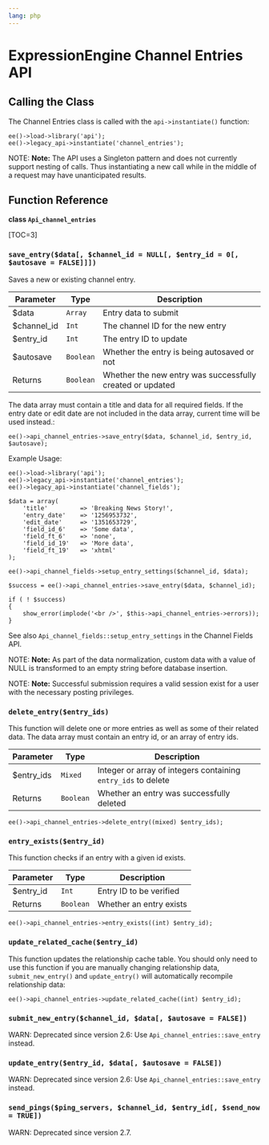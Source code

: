 ```yaml
---
lang: php
---
```


<!--
    This source file is part of the open source project
    ExpressionEngine User Guide (https://github.com/ExpressionEngine/ExpressionEngine-User-Guide)

    @link      https://expressionengine.com/
    @copyright Copyright (c) 2003-2019, EllisLab Corp. (https://ellislab.com)
    @license   https://expressionengine.com/license Licensed under Apache License, Version 2.0
-->

# ExpressionEngine Channel Entries API

## Calling the Class

The Channel Entries class is called with the `api->instantiate()` function:

    ee()->load->library('api');
    ee()->legacy_api->instantiate('channel_entries');

NOTE: **Note:** The API uses a Singleton pattern and does not currently support nesting of calls. Thus instantiating a new call while in the middle of a request may have unanticipated results.

## Function Reference

**class `Api_channel_entries`**

[TOC=3]

### `save_entry($data[, $channel_id = NULL[, $entry_id = 0[, $autosave = FALSE]]])`

Saves a new or existing channel entry.

| Parameter    | Type      | Description                                               |
| ------------ | --------- | --------------------------------------------------------- |
| \$data       | `Array`   | Entry data to submit                                      |
| \$channel_id | `Int`     | The channel ID for the new entry                          |
| \$entry_id   | `Int`     | The entry ID to update                                    |
| \$autosave   | `Boolean` | Whether the entry is being autosaved or not               |
| Returns      | `Boolean` | Whether the new entry was successfully created or updated |

The data array must contain a title and data for all required fields. If the entry date or edit date are not included in the data array, current time will be used instead.:

    ee()->api_channel_entries->save_entry($data, $channel_id, $entry_id, $autosave);

Example Usage:

    ee()->load->library('api');
    ee()->legacy_api->instantiate('channel_entries');
    ee()->legacy_api->instantiate('channel_fields');

    $data = array(
        'title'         => 'Breaking News Story!',
        'entry_date'    => '1256953732',
        'edit_date'     => '1351653729',
        'field_id_6'    => 'Some data',
        'field_ft_6'    => 'none',
        'field_id_19'   => 'More data',
        'field_ft_19'   => 'xhtml'
    );

    ee()->api_channel_fields->setup_entry_settings($channel_id, $data);

    $success = ee()->api_channel_entries->save_entry($data, $channel_id);

    if ( ! $success)
    {
        show_error(implode('<br />', $this->api_channel_entries->errors));
    }

See also `Api_channel_fields::setup_entry_settings` in the Channel Fields API.

NOTE: **Note:** As part of the data normalization, custom data with a value of NULL is transformed to an empty string before database insertion.

NOTE: **Note:** Successful submission requires a valid session exist for a user with the necessary posting privileges.

### `delete_entry($entry_ids)`

This function will delete one or more entries as well as some of their related data. The data array must contain an entry id, or an array of entry ids.

| Parameter   | Type      | Description                                                   |
| ----------- | --------- | ------------------------------------------------------------- |
| \$entry_ids | `Mixed`   | Integer or array of integers containing `entry_ids` to delete |
| Returns     | `Boolean` | Whether an entry was successfully deleted                     |

    ee()->api_channel_entries->delete_entry((mixed) $entry_ids);

### `entry_exists($entry_id)`

This function checks if an entry with a given id exists.

| Parameter  | Type      | Description             |
| ---------- | --------- | ----------------------- |
| \$entry_id | `Int`     | Entry ID to be verified |
| Returns    | `Boolean` | Whether an entry exists |

    ee()->api_channel_entries->entry_exists((int) $entry_id);

### `update_related_cache($entry_id)`

This function updates the relationship cache table. You should only need to use this function if you are manually changing relationship data, `submit_new_entry()` and `update_entry()` will automatically recompile relationship data:

    ee()->api_channel_entries->update_related_cache((int) $entry_id);

### `submit_new_entry($channel_id, $data[, $autosave = FALSE])`

WARN: Deprecated since version 2.6: Use `Api_channel_entries::save_entry` instead.

### `update_entry($entry_id, $data[, $autosave = FALSE])`

WARN: Deprecated since version 2.6: Use `Api_channel_entries::save_entry` instead.

### `send_pings($ping_servers, $channel_id, $entry_id[, $send_now = TRUE])`

WARN: Deprecated since version 2.7.
